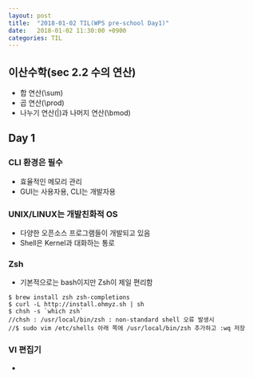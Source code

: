 ```yaml
---
layout: post
title:  "2018-01-02 TIL(WPS pre-school Day1)"
date:   2018-01-02 11:30:00 +0900
categories: TIL
---
```



## 이산수학(sec 2.2 수의 연산)
- 합 연산(\sum)
- 곱 연산(\prod)
- 나누기 연산(|)과 나머지 연산(\bmod)



## Day 1

### CLI 환경은 필수 
- 효율적인 메모리 관리
- GUI는 사용자용, CLI는 개발자용

### UNIX/LINUX는 개발친화적 OS
- 다양한 오픈소스 프로그램들이 개발되고 있음
- Shell은 Kernel과 대화하는 통로

### Zsh
- 기본적으로는 bash이지만 Zsh이 제일 편리함
```
$ brew install zsh zsh-completions
$ curl -L http://install.ohmyz.sh | sh
$ chsh -s `which zsh`
//chsh : /usr/local/bin/zsh : non-standard shell 오류 발생시
//$ sudo vim /etc/shells 아래 쪽에 /usr/local/bin/zsh 추가하고 :wq 저장
```

### VI 편집기
- 
